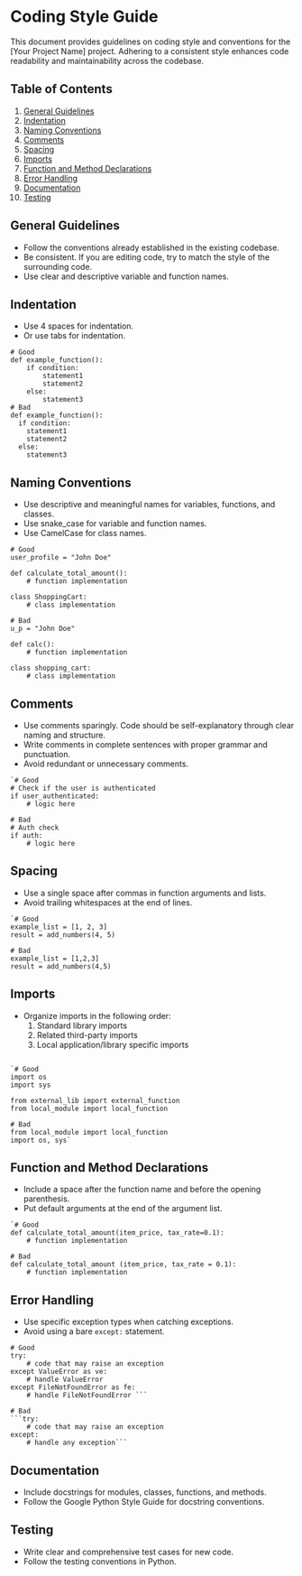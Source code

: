 
# Coding Style Guide

This document provides guidelines on coding style and conventions for the [Your Project Name] project. Adhering to a consistent style enhances code readability and maintainability across the codebase.

## Table of Contents

1.  [General Guidelines](#general-guidelines)
2.  [Indentation](#indentation)
3.  [Naming Conventions](#naming-conventions)
4.  [Comments](#comments)
5.  [Spacing](#spacing)
6.  [Imports](#imports)
7.  [Function and Method Declarations](#function-and-method-declarations)
8.  [Error Handling](#error-handling)
9.  [Documentation](#documentation)
10. [Testing](#testing)

## General Guidelines

-   Follow the conventions already established in the existing codebase.
-   Be consistent. If you are editing code, try to match the style of the surrounding code.
-   Use clear and descriptive variable and function names.

## Indentation

-   Use 4 spaces for indentation.
-   Or use tabs for indentation.

```
# Good
def example_function():
    if condition:
        statement1
        statement2
    else:
        statement3
# Bad
def example_function():
  if condition:
    statement1
    statement2
  else:
    statement3 
```
## Naming Conventions

-   Use descriptive and meaningful names for variables, functions, and classes.
-   Use snake_case for variable and function names.
-   Use CamelCase for class names.
```
# Good
user_profile = "John Doe"

def calculate_total_amount():
    # function implementation

class ShoppingCart:
    # class implementation

# Bad
u_p = "John Doe"

def calc():
    # function implementation

class shopping_cart:
    # class implementation 
```
## Comments

-   Use comments sparingly. Code should be self-explanatory through clear naming and structure.
-   Write comments in complete sentences with proper grammar and punctuation.
-   Avoid redundant or unnecessary comments.

```
`# Good
# Check if the user is authenticated
if user_authenticated:
    # logic here

# Bad
# Auth check
if auth:
    # logic here 
```
## Spacing

-   Use a single space after commas in function arguments and lists.
-   Avoid trailing whitespaces at the end of lines.

```
`# Good
example_list = [1, 2, 3]
result = add_numbers(4, 5)

# Bad
example_list = [1,2,3]
result = add_numbers(4,5) 
```
## Imports

-   Organize imports in the following order:
    1.  Standard library imports
    2.  Related third-party imports
    3.  Local application/library specific imports

```

`# Good
import os
import sys

from external_lib import external_function
from local_module import local_function

# Bad
from local_module import local_function
import os, sys` 
```
## Function and Method Declarations

-   Include a space after the function name and before the opening parenthesis.
-   Put default arguments at the end of the argument list.

```
`# Good
def calculate_total_amount(item_price, tax_rate=0.1):
    # function implementation

# Bad
def calculate_total_amount (item_price, tax_rate = 0.1):
    # function implementation 
```
## Error Handling

-   Use specific exception types when catching exceptions.
-   Avoid using a bare `except:` statement.

```
# Good
try:
    # code that may raise an exception
except ValueError as ve:
    # handle ValueError
except FileNotFoundError as fe:
    # handle FileNotFoundError ```

# Bad
```try:
    # code that may raise an exception
except:
    # handle any exception```
```
## Documentation

-   Include docstrings for modules, classes, functions, and methods.
-   Follow the Google Python Style Guide for docstring conventions.

## Testing

-   Write clear and comprehensive test cases for new code.
-   Follow the testing conventions in Python.